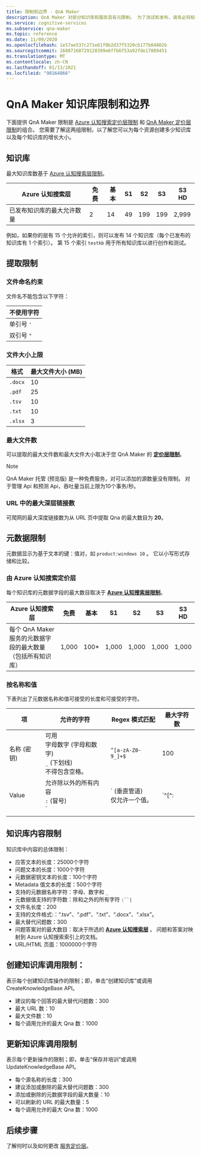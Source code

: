 ```yaml
---
title: 限制和边界 - QnA Maker
description: QnA Maker 对部分知识库和服务具有元限制。 为了测试和发布，请务必将知识库保留在这些限制内。
ms.service: cognitive-services
ms.subservice: qna-maker
ms.topic: reference
ms.date: 11/09/2020
ms.openlocfilehash: 1e57ae537c271e61f0b2d37f5320cb177b04802b
ms.sourcegitcommit: 16887168729120399e6ffb6f53a92fde17889451
ms.translationtype: MT
ms.contentlocale: zh-CN
ms.lasthandoff: 01/13/2021
ms.locfileid: "98164866"
---
```

# <a name="qna-maker-knowledge-base-limits-and-boundaries"></a>QnA Maker 知识库限制和边界

下面提供 QnA Maker 限制是 [Azure 认知搜索定价层限制](../../search/search-limits-quotas-capacity.md) 和 [QnA Maker 定价层限制](https://azure.microsoft.com/pricing/details/cognitive-services/qna-maker/)的组合。 您需要了解这两组限制，以了解您可以为每个资源创建多少知识库以及每个知识库的增长大小。

## <a name="knowledge-bases"></a>知识库

最大知识库数基于 [Azure 认知搜索层限制](../../search/search-limits-quotas-capacity.md)。

|**Azure 认知搜索层** | 免费 | **基本** |**S1** | **S2**| **S3** |**S3 HD**|
|---|---|---|---|---|---|----|
|已发布知识库的最大允许数量|2|14|49|199|199|2,999|

 例如，如果你的层有 15 个允许的索引，则可以发布 14 个知识库（每个已发布的知识库有 1 个索引）。 第 15 个索引 `testkb` 用于所有知识库以进行创作和测试。

## <a name="extraction-limits"></a>提取限制

### <a name="file-naming-constraints"></a>文件命名约束

文件名不能包含以下字符：

|不使用字符|
|--|
|单引号 `'`|
|双引号 `"`|

### <a name="maximum-file-size"></a>文件大小上限

|格式|最大文件大小 (MB) |
|--|--|
|`.docx`|10|
|`.pdf`|25|
|`.tsv`|10|
|`.txt`|10|
|`.xlsx`|3|

### <a name="maximum-number-of-files"></a>最大文件数

可以提取的最大文件数和最大文件大小取决于您 QnA Maker 的 **[定价层限制](https://azure.microsoft.com/pricing/details/cognitive-services/qna-maker/)**。

> [!NOTE]
> QnA Maker 托管 (预览版) 是一种免费服务，对可以添加的源数量没有限制。 对于管理 Api 和预测 Api，吞吐量当前上限为10个事务/秒。

### <a name="maximum-number-of-deep-links-from-url"></a>URL 中的最大深层链接数

可爬网的最大深度链接数为从 URL 页中提取 Qna 的最大数目为 **20**。

## <a name="metadata-limits"></a>元数据限制

元数据显示为基于文本的键：值对，如 `product:windows 10` 。 它以小写形式存储和比较。

### <a name="by-azure-cognitive-search-pricing-tier"></a>由 Azure 认知搜索定价层

每个知识库的元数据字段的最大数目取决于 **[Azure 认知搜索层限制](../../search/search-limits-quotas-capacity.md)**。

|**Azure 认知搜索层** | 免费 | **基本** |**S1** | **S2**| **S3** |**S3 HD**|
|---|---|---|---|---|---|----|
|每个 QnA Maker 服务的元数据字段的最大数量（包括所有知识库）|1,000|100*|1,000|1,000|1,000|1,000|

### <a name="by-name-and-value"></a>按名称和值

下表列出了元数据名称和值可接受的长度和可接受的字符。

|项|允许的字符|Regex 模式匹配|最大字符数|
|--|--|--|--|
|名称 (密钥) |可用<br>字母数字 (字母和数字) <br>`_` (下划线) <br> 不得包含空格。|`^[a-zA-Z0-9_]+$`|100|
|Value|允许除以外的所有内容<br>`:` (冒号) <br>`|` (垂直管道) <br>仅允许一个值。|`^[^:|]+$`|500|
|||||

## <a name="knowledge-base-content-limits"></a>知识库内容限制
知识库中内容的总体限制：
* 应答文本的长度：25000个字符
* 问题文本的长度：1000个字符
* 元数据密钥文本的长度：100个字符
* Metadata 值文本的长度：500个字符
* 支持的元数据名称字符：字母、数字和 `_`
* 元数据值支持的字符数：除和之外的所有字符 `:``|`
* 文件名长度：200
* 支持的文件格式:：“.tsv”、“.pdf”、“.txt”、“.docx”、“.xlsx”。
* 最大替代问题数：300
* 问题答案对的最大数目：取决于所选的 **[Azure 认知搜索层](../../search/search-limits-quotas-capacity.md#document-limits)** 。 问题和答案对映射到 Azure 认知搜索索引上的文档。
* URL/HTML 页面：1000000个字符

## <a name="create-knowledge-base-call-limits"></a>创建知识库调用限制：
表示每个创建知识库操作的限制；即，单击“创建知识库”或调用 CreateKnowledgeBase API。
* 建议的每个回答的最大替代问题数：300
* 最大 URL 数：10
* 最大文件数：10
* 每个调用允许的最大 Qna 数：1000

## <a name="update-knowledge-base-call-limits"></a>更新知识库调用限制
表示每个更新操作的限制；即，单击“保存并培训”或调用 UpdateKnowledgeBase API。
* 每个源名称的长度：300
* 建议添加或删除的最大替代问题数：300
* 添加或删除的元数据字段的最大数量：10
* 可以刷新的 URL 的最大数量：5
* 每个调用允许的最大 Qna 数：1000

## <a name="next-steps"></a>后续步骤

了解何时以及如何更改 [服务定价层](How-To/set-up-qnamaker-service-azure.md#upgrade-qna-maker-sku)。
